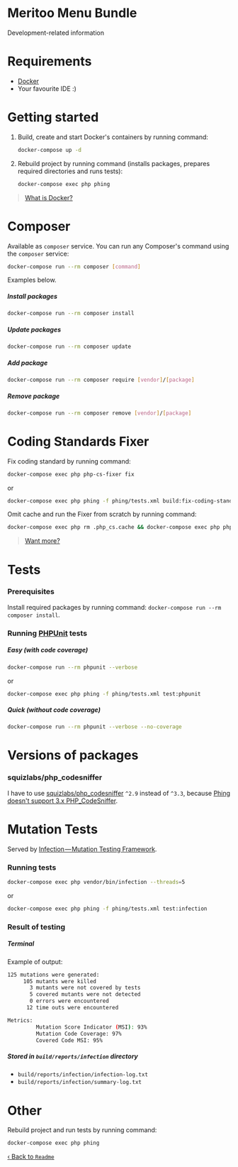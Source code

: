 # Meritoo Menu Bundle

Development-related information

# Requirements

* [Docker](https://www.docker.com)
* Your favourite IDE :)

# Getting started

1. Build, create and start Docker's containers by running command:

    ```bash
    docker-compose up -d
    ```

2. Rebuild project by running command (installs packages, prepares required directories and runs tests):

	```bash
	docker-compose exec php phing
	```

> [What is Docker?](https://www.docker.com/what-docker)

# Composer

Available as `composer` service. You can run any Composer's command using the `composer` service:

```bash
docker-compose run --rm composer [command]
```

Examples below.

##### Install packages

```bash
docker-compose run --rm composer install
```

##### Update packages

```bash
docker-compose run --rm composer update
```

##### Add package

```bash
docker-compose run --rm composer require [vendor]/[package]
```

##### Remove package

```bash
docker-compose run --rm composer remove [vendor]/[package]
```

# Coding Standards Fixer

Fix coding standard by running command:

```bash
docker-compose exec php php-cs-fixer fix
```

or

```bash
docker-compose exec php phing -f phing/tests.xml build:fix-coding-standards
```

Omit cache and run the Fixer from scratch by running command:

```bash
docker-compose exec php rm .php_cs.cache && docker-compose exec php php-cs-fixer fix
```

> [Want more?](https://cs.sensiolabs.org)

# Tests

### Prerequisites

Install required packages by running command: `docker-compose run --rm composer install`.

### Running [PHPUnit](https://phpunit.de) tests

##### Easy (with code coverage)

```bash
docker-compose run --rm phpunit --verbose
```

or

```bash
docker-compose exec php phing -f phing/tests.xml test:phpunit
```

##### Quick (without code coverage)

```bash
docker-compose run --rm phpunit --verbose --no-coverage
```

# Versions of packages

### squizlabs/php_codesniffer

I have to use [squizlabs/php_codesniffer](https://packagist.org/packages/squizlabs/php_codesniffer) `^2.9` instead of
`^3.3`, because [Phing doesn't support 3.x PHP_CodeSniffer](https://github.com/phingofficial/phing/issues/716).

# Mutation Tests

Served by [Infection — Mutation Testing Framework](https://infection.github.io).

### Running tests

```bash
docker-compose exec php vendor/bin/infection --threads=5
```

or

```bash
docker-compose exec php phing -f phing/tests.xml test:infection
```

### Result of testing

##### Terminal

Example of output:
```bash
125 mutations were generated:
     105 mutants were killed
       3 mutants were not covered by tests
       5 covered mutants were not detected
       0 errors were encountered
      12 time outs were encountered

Metrics:
         Mutation Score Indicator (MSI): 93%
         Mutation Code Coverage: 97%
         Covered Code MSI: 95%
```

##### Stored in `build/reports/infection` directory

* `build/reports/infection/infection-log.txt`
* `build/reports/infection/summary-log.txt`

# Other

Rebuild project and run tests by running command:

```bash
docker-compose exec php phing
```

[&lsaquo; Back to `Readme`](../README.md)

